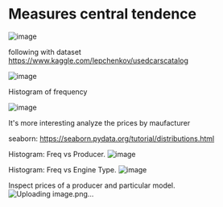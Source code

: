# Measures central tendence

![image](https://user-images.githubusercontent.com/78567418/147877568-ae4854e9-ac2d-4614-a771-44e4559507e5.png)

following with dataset https://www.kaggle.com/lepchenkov/usedcarscatalog

![image](https://user-images.githubusercontent.com/78567418/147877599-1294b3fb-6ad2-4f19-9033-23e5a32d5828.png)

Histogram of frequency

![image](https://user-images.githubusercontent.com/78567418/147877622-b74377b4-5929-4c50-90d1-daf4a0d3e1d0.png)

It's more interesting analyze the prices by maufacturer

seaborn: https://seaborn.pydata.org/tutorial/distributions.html

Histogram: Freq vs Producer.
![image](https://user-images.githubusercontent.com/78567418/147879646-f18564db-47d7-489e-86a5-b6fc55d6da79.png)

Histogram: Freq vs Engine Type.
![image](https://user-images.githubusercontent.com/78567418/147880026-eb944e67-7c7c-4d12-9a8d-5d873c4ded9f.png)

Inspect prices of a producer and particular model.
![Uploading image.png…]()
